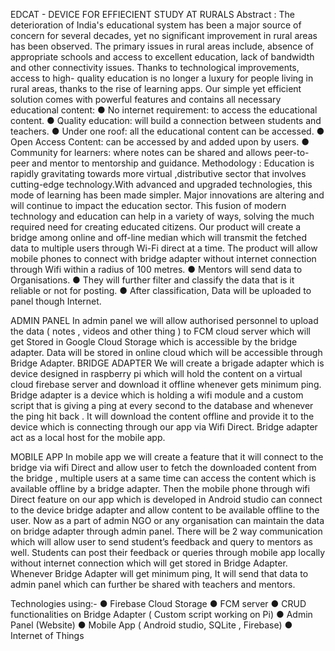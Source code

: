 EDCAT - DEVICE FOR EFFIECIENT STUDY AT RURALS
Abstract :
The deterioration of India's educational system has been a major source of concern for several decades, yet no significant improvement in rural areas has been observed. The primary issues in rural areas include, absence of appropriate schools and access to excellent education, lack of bandwidth and other connectivity issues. Thanks to technological improvements, access to high- quality education is no longer a luxury for people living in rural areas, thanks to the rise of learning apps. Our simple yet efficient solution comes with powerful features and contains all necessary educational content:
● No internet requirement: to access the educational content.
● Quality education: will build a connection between students and teachers.
● Under one roof: all the educational content can be accessed.
● Open Access Content: can be accessed by and added upon by users.
● Community for learners: where notes can be shared and allows peer-to-peer and mentor to mentorship and guidance.
 Methodology :
Education is rapidly gravitating towards more virtual ,distributive sector that involves cutting-edge technology.With advanced and upgraded technologies, this mode of learning has been made simpler. Major innovations are altering and will continue to impact the education sector. This fusion of modern technology and education can help in a variety of ways, solving the much required need for creating educated citizens.
Our product will create a bridge among online and off-line median which will transmit the fetched data to multiple users through Wi-Fi direct at a time.
The product will allow mobile phones to connect with bridge adapter without internet connection through Wifi within a radius of 100 metres.
● Mentors will send data to Organisations.
● They will further filter and classify the data that is it reliable or not for posting.
● After classification, Data will be uploaded to panel though Internet.

 ADMIN PANEL
In admin panel we will allow authorised personnel to upload the data ( notes , videos and other thing ) to FCM cloud server which will get Stored in Google Cloud Storage which is accessible by the bridge adapter.
Data will be stored in online cloud which will be accessible through Bridge Adapter.
BRIDGE ADAPTER
We will create a brigade adapter which is device designed in raspberry pi which will hold the content on a virtual cloud firebase server and download it offline whenever gets minimum ping.
Bridge adapter is a device which is holding a wifi module and a custom script that is giving a ping at every second to the database and whenever the ping hit back . It will download the content offline and provide it to the device which is connecting through our app via Wifi Direct. Bridge adapter act as a local host for the mobile app.

 MOBILE APP
In mobile app we will create a feature that it will connect to the bridge via wifi Direct and allow user to fetch the downloaded content from the bridge , multiple users at a same time can access the content which is available offline by a bridge adapter. Then the mobile phone through wifi Direct feature on our app which is developed in Android studio can connect to the device bridge adapter and allow content to be available offline to the user.
Now as a part of admin NGO or any organisation can maintain the data on bridge adapter through admin panel.
There will be 2 way communication which will allow user to send student’s feedback and query to mentors as well.
Students can post their feedback or queries through mobile app locally without internet connection which will get stored in Bridge Adapter. Whenever Bridge Adapter will get minimum ping, It will send that data to admin panel which can further be shared with teachers and mentors.

Technologies using:-
● Firebase Cloud Storage
● FCM server
● CRUD functionalities on Bridge Adapter ( Custom script working on Pi)
● Admin Panel (Website)
● Mobile App ( Android studio, SQLite , Firebase)
● Internet of Things
 
